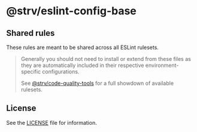 # @strv/eslint-config-base

## Shared rules

These rules are meant to be shared across all ESLint rulesets.

> Generally you should not need to install or extend from these files as they are automatically included in their respective environment-specific configurations.
>
> See [@strv/code-quality-tools][cqt-home] for a full showdown of available rulesets.

## License

See the [LICENSE](LICENSE) file for information.

[cqt-home]: https://github.com/strvcom/code-quality-tools
